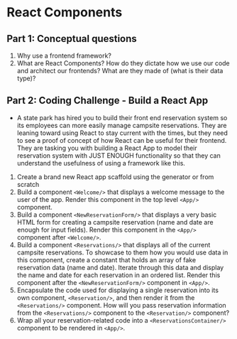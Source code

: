 # React Components

## Part 1: Conceptual questions
1. Why use a frontend framework?
2. What are React Components? How do they dictate how we use our code and architect our frontends? What are they made of (what is their data type)?

## Part 2: Coding Challenge - Build a React App
* A state park has hired you to build their front end reservation system so its employees can more easily manage campsite reservations. They are leaning toward using React to stay current with the times, but they need to see a proof of concept of how React can be useful for their frontend. They are tasking you with building a React App to model their reservation system with JUST ENOUGH functionality so that they can understand the usefulness of using a framework like this.
1. Create a brand new React app scaffold using the generator or from scratch
2. Build a component `<Welcome/>` that displays a welcome message to the user of the app. Render this component in the top level `<App/>` component.
3. Build a component `<NewReservationForm/>` that displays a very basic HTML form for creating a campsite reservation (name and date are enough for input fields). Render this component in the `<App/>` component after `<Welcome/>`.
4. Build a component `<Reservations/>` that displays all of the current campsite reservations. To showcase to them how you would use data in this component, create a constant that holds an array of fake reservation data (name and date). Iterate through this data and display the name and date for each reservation in an ordered list. Render this component after the `<NewReservationForm/>` component in `<App/>`.
5. Encapsulate the code used for displaying a single reservation into its own component, `<Reservation/>`, and then render it from the `<Reservations/>` component. How will you pass reservation information from the `<Reservations/>` component to the `<Reservation/>` component?
6. Wrap all your reservation-related code into a `<ReservationsContainer/>` component to be rendered in `<App/>`.
